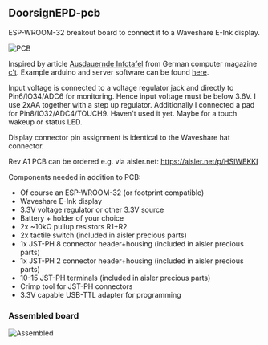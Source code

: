## DoorsignEPD-pcb

ESP-WROOM-32 breakout board to connect it to a Waveshare E-Ink display. 

![PCB](https://ahinrichs.github.com/DoorsignEPD-pcb/img/pcbsample.jpg)

Inspired by article [Ausdauernde Infotafel](https://ct.de/yrzv) from German
computer magazine [c't](https://ct.de). Example arduino and server software can
be found [here](https://github.com/jamct/DoorsignEPD/).

Input voltage is connected to a voltage regulator jack and directly to
Pin6/IO34/ADC6 for monitoring. Hence input voltage must be below 3.6V.  I use
2xAA together with a step up regulator. Additionally I connected a pad for
Pin8/IO32/ADC4/TOUCH9. Haven't used it yet. Maybe for a touch wakeup or status
LED.

Display connector pin assignment is identical to the Waveshare hat connector.

Rev A1 PCB can be ordered e.g. via aisler.net: https://aisler.net/p/HSIWEKKI

Components needed in addition to PCB:

* Of course an ESP-WROOM-32 (or footprint compatible)
* Waveshare E-Ink display
* 3.3V voltage regulator or other 3.3V source
* Battery + holder of your choice
* 2x ~10kΩ pullup resistors R1+R2
* 2x tactile switch (included in aisler precious parts)
* 1x JST-PH 8 connector header+housing (included in aisler precious parts)
* 1x JST-PH 2 connector header+housing (included in aisler precious parts)
* 10-15 JST-PH terminals (included in aisler precious parts)
* Crimp tool for JST-PH connectors
* 3.3V capable USB-TTL adapter for programming

### Assembled board

![Assembled](https://ahinrichs.github.com/DoorsignEPD-pcb/img/front.jpg)
